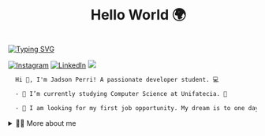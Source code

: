 <!--título-->
<div id="user-content-toc">
  <ul align="center">
    <summary><h1 style="display: inline-block">Hello World 🌍</h1></summary>
</div>

[![Typing SVG](https://readme-typing-svg.herokuapp.com?color=D4E8F7&center=true&width=900&height=150&lines=Hello+There!+%F0%9F%9A%80;I'm+Jadson;Nice+to+see+you+around+here)](https://git.io/typing-svg)

<!-- Links -->
[![Instagram](https://img.shields.io/badge/Instagram-E4405F?style=for-the-badge&logo=instagram&logoColor=white)](https://www.instagram.com/Jadsonperri_/)
[![LinkedIn](https://img.shields.io/badge/LinkedIn-0077B5?style=for-the-badge&logo=linkedin&logoColor=white)](https://www.linkedin.com/in/jadson-perri-8a5143238/)
 <a href = "mailto:Jadsonperr@gmail.com"><img src="https://img.shields.io/badge/-Gmail-%23333?style=for-the-badge&logo=gmail&logoColor=white" target="_blank"></a>
 
<!-- Presentation -->
```diff
  Hi 👋, I'm Jadson Perri! A passionate developer student. 💻

  - 🌱 I’m currently studying Computer Science at Unifatecia. 💬

  - 🔭 I am looking for my first job opportunity. My dream is to one day work with Java. ♨️
```

<!-- Dropdown -->
<details>
  <summary>👨‍💻 More about me</summary>

```diff
  - 💬 I am 23 years old, currently living in Brazil. I have fluency in English and have experience with SQL, Java, Python and automation (Uipath). I'm also starting to create content on TikTok, Youtube and Twitter, which has helped me develop important skills like creativity, communication, marketing, analytical skills and social media.

  - ⚡ I enjoy watching movies, series and animes, as well as playing Soccer and listen to music! I believe that our personal interests contribute to a more refined perception of things and problem-solving. \o/
```
---

<!-- GithubStats -->
![Jadsonperri GitHub stats](https://github-readme-stats.vercel.app/api?username=Jadsonperri&show_icons=true&theme=swift)

<!-- Portfolio -->
## Portfolio:


<!-- GIF -->
<p align="left">
  <img align="center" src="https://github.com/VariableBee/VariableBee/assets/77739311/4e9f41af-6b57-49a7-b15a-74322e96b4d7" alt="Imagem">
</p>

## 🔥 Skills
<!-- Skills: Programming Languages -->
  <div style="flex-basis: 48%;">
    <h3>Programming Languages</h3>
    <img align="center" src="https://skillicons.dev/icons?i=js,py,java,c&theme=light">
  </div>
  
  
  <!-- Skills: Tools & Frameworks -->
  <div style="flex-basis: 48%;">
    <h3>Tools & Frameworks</h3>
    <img align="center" src="https://skillicons.dev/icons?i=html,css,vscode,visualstudio,idea"> 
  
  
  <!-- Skills: Libraries -->
  <div style="flex-basis: 48%;">
    <h3>Libraries</h3>
    <img align="center" src="https://skillicons.dev/icons?i=aws,gcp,azure,react,vue">
